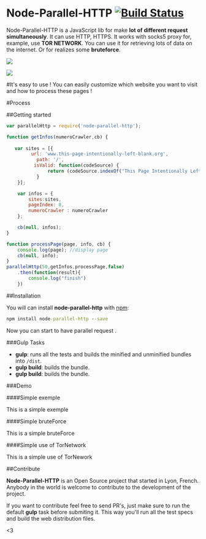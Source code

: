 Node-Parallel-HTTP [![Build Status](https://api.travis-ci.org/lucasBertola/node-parallel-http.svg?branch=master)](https://github.com/lucasBertola/node-parallel-http)
==================
Node-Parallel-HTTP is a JavaScript lib for make  **lot of different request simultaneously**. It can use HTTP, HTTPS. It works with socks5 proxy for, example, use **TOR NETWORK**.  You can use it for retrieving lots of data on the internet. Or for realizes some **bruteforce**.

![](http://zupimages.net/up/16/12/xb0a.gif)


![](http://zupimages.net/up/16/12/u3qv.gif)

#It's easy to use !
You can easily customize which website you want to visit and how to process these pages !

#Process

##Getting started
```javascript
var parallelHttp = require('node-parallel-http');

function getInfos(numeroCrawler,cb) {
   
   var sites = [{        
         url: 'www.this-page-intentionally-left-blank.org',        
           path: '/',        
          isValid: function(codeSource) {       
               return (codeSource.indexOf("This Page Intentionally Left Blank") >=0);      
           }     
    }];

    var infos = {
        sites:sites,
        pageIndex: 0,
        numeroCrawler : numeroCrawler
    };

    cb(null, infos);
}

function processPage(page, info, cb) {
    console.log(page); //display page
    cb(null, info);
}
parallelHttp(50,getInfos,processPage,false)
    .then(function(result){
        console.log("finish")
    })
```


##Installation

You will can install **node-parallel-http** with [npm](https://www.npmjs.com/package/node-parallel-http):

```cmd
npm install node-parallel-http --save
```

Now you can start to have parallel request .

###Gulp Tasks

- **gulp**:  runs all the tests and builds the minified and unminified bundles into `/dist`.
- **gulp build**:  builds the bundle.
- **gulp build**:  builds the bundle.

###Demo

####Simple exemple

This is a simple exemple

####Simple bruteForce

This is a simple bruteForce

####Simple use of TorNetwork

This is a simple use of TorNework


##Contribute

**Node-Parallel-HTTP** is an Open Source project that started in Lyon, French. Anybody in the world is welcome to contribute to the development of the project.

If you want to contribute feel free to send PR's, just make sure to run the default **gulp** task before submiting it. This way you'll run all the test specs and build the web distribution files.

<3


